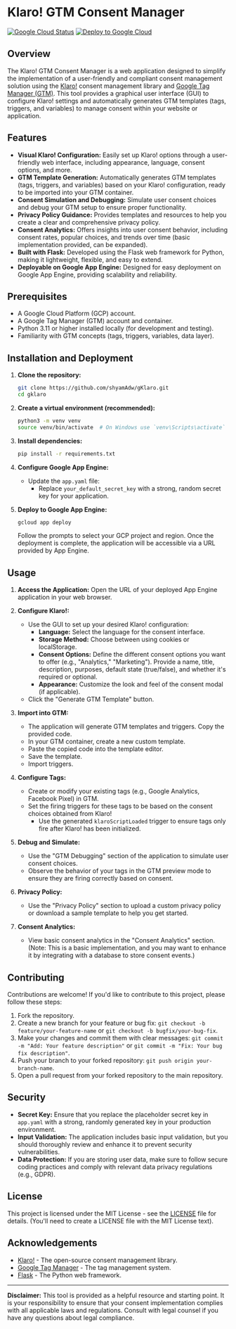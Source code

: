 # Klaro! GTM Consent Manager

[![Google Cloud Status](https://storage.googleapis.com/artlab-public.appspot.com/badges/badges-status.svg)](https://status.cloud.google.com/)
[![Deploy to Google Cloud](https://deploy.cloud.run/button.svg)](https://deploy.cloud.run/?git_repo=https://github.com/shyamAdw/gKlaro.git)

## Overview

The Klaro! GTM Consent Manager is a web application designed to simplify the implementation of a user-friendly and compliant consent management solution using the [Klaro!](https://kiprotect.com/docs/klaro/) consent management library and [Google Tag Manager (GTM)](https://tagmanager.google.com/). This tool provides a graphical user interface (GUI) to configure Klaro! settings and automatically generates GTM templates (tags, triggers, and variables) to manage consent within your website or application.

## Features

*   **Visual Klaro! Configuration:** Easily set up Klaro! options through a user-friendly web interface, including appearance, language, consent options, and more.
*   **GTM Template Generation:** Automatically generates GTM templates (tags, triggers, and variables) based on your Klaro! configuration, ready to be imported into your GTM container.
*   **Consent Simulation and Debugging:** Simulate user consent choices and debug your GTM setup to ensure proper functionality.
*   **Privacy Policy Guidance:** Provides templates and resources to help you create a clear and comprehensive privacy policy.
*   **Consent Analytics:** Offers insights into user consent behavior, including consent rates, popular choices, and trends over time (basic implementation provided, can be expanded).
*   **Built with Flask:** Developed using the Flask web framework for Python, making it lightweight, flexible, and easy to extend.
*   **Deployable on Google App Engine:** Designed for easy deployment on Google App Engine, providing scalability and reliability.

## Prerequisites

*   A Google Cloud Platform (GCP) account.
*   A Google Tag Manager (GTM) account and container.
*   Python 3.11 or higher installed locally (for development and testing).
*   Familiarity with GTM concepts (tags, triggers, variables, data layer).

## Installation and Deployment

1.  **Clone the repository:**

    ```bash
    git clone https://github.com/shyamAdw/gKlaro.git
    cd gklaro
    ```

2.  **Create a virtual environment (recommended):**

    ```bash
    python3 -m venv venv
    source venv/bin/activate  # On Windows use `venv\Scripts\activate`
    ```

3.  **Install dependencies:**

    ```bash
    pip install -r requirements.txt
    ```

4.  **Configure Google App Engine:**
    *   Update the `app.yaml` file:
        *   Replace `your_default_secret_key` with a strong, random secret key for your application.

5.  **Deploy to Google App Engine:**

    ```bash
    gcloud app deploy
    ```

    Follow the prompts to select your GCP project and region. Once the deployment is complete, the application will be accessible via a URL provided by App Engine.

## Usage

1.  **Access the Application:** Open the URL of your deployed App Engine application in your web browser.

2.  **Configure Klaro!:**
    *   Use the GUI to set up your desired Klaro! configuration:
        *   **Language:** Select the language for the consent interface.
        *   **Storage Method:** Choose between using cookies or localStorage.
        *   **Consent Options:** Define the different consent options you want to offer (e.g., "Analytics," "Marketing"). Provide a name, title, description, purposes, default state (true/false), and whether it's required or optional.
        *   **Appearance:** Customize the look and feel of the consent modal (if applicable).
    *   Click the "Generate GTM Template" button.

3.  **Import into GTM:**
    *   The application will generate GTM templates and triggers. Copy the provided code.
    *   In your GTM container, create a new custom template.
    *   Paste the copied code into the template editor.
    *   Save the template.
    *   Import triggers.

4.  **Configure Tags:**
    *   Create or modify your existing tags (e.g., Google Analytics, Facebook Pixel) in GTM.
    *   Set the firing triggers for these tags to be based on the consent choices obtained from Klaro!
        *   Use the generated `klaroScriptLoaded` trigger to ensure tags only fire after Klaro! has been initialized.

5.  **Debug and Simulate:**
    *   Use the "GTM Debugging" section of the application to simulate user consent choices.
    *   Observe the behavior of your tags in the GTM preview mode to ensure they are firing correctly based on consent.

6.  **Privacy Policy:**
    *   Use the "Privacy Policy" section to upload a custom privacy policy or download a sample template to help you get started.

7.  **Consent Analytics:**
    *   View basic consent analytics in the "Consent Analytics" section. (Note: This is a basic implementation, and you may want to enhance it by integrating with a database to store consent events.)

## Contributing

Contributions are welcome! If you'd like to contribute to this project, please follow these steps:

1.  Fork the repository.
2.  Create a new branch for your feature or bug fix: `git checkout -b feature/your-feature-name` or `git checkout -b bugfix/your-bug-fix`.
3.  Make your changes and commit them with clear messages: `git commit -m "Add: Your feature description"` or `git commit -m "Fix: Your bug fix description"`.
4.  Push your branch to your forked repository: `git push origin your-branch-name`.
5.  Open a pull request from your forked repository to the main repository.

## Security

*   **Secret Key:** Ensure that you replace the placeholder secret key in `app.yaml` with a strong, randomly generated key in your production environment.
*   **Input Validation:** The application includes basic input validation, but you should thoroughly review and enhance it to prevent security vulnerabilities.
*   **Data Protection:** If you are storing user data, make sure to follow secure coding practices and comply with relevant data privacy regulations (e.g., GDPR).

## License

This project is licensed under the MIT License - see the [LICENSE](LICENSE) file for details. (You'll need to create a LICENSE file with the MIT License text).

## Acknowledgements

*   [Klaro!](https://kiprotect.com/docs/klaro/) - The open-source consent management library.
*   [Google Tag Manager](https://tagmanager.google.com/) - The tag management system.
*   [Flask](https://flask.palletsprojects.com/) - The Python web framework.

---

**Disclaimer:** This tool is provided as a helpful resource and starting point. It is your responsibility to ensure that your consent implementation complies with all applicable laws and regulations. Consult with legal counsel if you have any questions about legal compliance.
